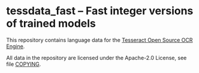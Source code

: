 # tessdata_fast – Fast integer versions of trained models

This repository contains language data for the
[Tesseract Open Source OCR Engine](https://github.com/tesseract-ocr/tesseract).

All data in the repository are licensed under the
Apache-2.0 License, see file [COPYING](COPYING).
